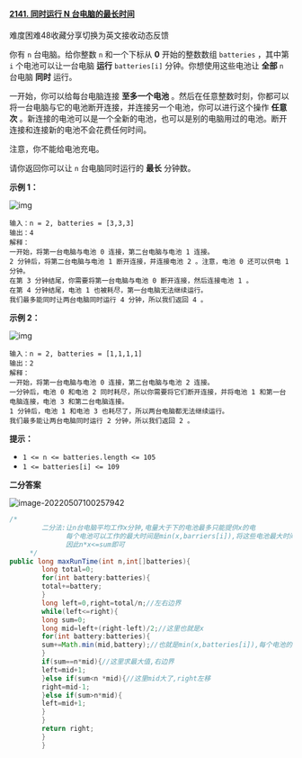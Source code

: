 #### [2141. 同时运行 N 台电脑的最长时间](https://leetcode.cn/problems/maximum-running-time-of-n-computers/)

难度困难48收藏分享切换为英文接收动态反馈

你有 `n` 台电脑。给你整数 `n` 和一个下标从 **0** 开始的整数数组 `batteries` ，其中第 `i` 个电池可以让一台电脑 **运行** `batteries[i]` 分钟。你想使用这些电池让 **全部** `n`
台电脑 **同时** 运行。

一开始，你可以给每台电脑连接 **至多一个电池** 。然后在任意整数时刻，你都可以将一台电脑与它的电池断开连接，并连接另一个电池，你可以进行这个操作 **任意次**
。新连接的电池可以是一个全新的电池，也可以是别的电脑用过的电池。断开连接和连接新的电池不会花费任何时间。

注意，你不能给电池充电。

请你返回你可以让 `n` 台电脑同时运行的 **最长** 分钟数。

**示例 1：**

![img](https://assets.leetcode.com/uploads/2022/01/06/example1-fit.png)

```
输入：n = 2, batteries = [3,3,3]
输出：4
解释：
一开始，将第一台电脑与电池 0 连接，第二台电脑与电池 1 连接。
2 分钟后，将第二台电脑与电池 1 断开连接，并连接电池 2 。注意，电池 0 还可以供电 1 分钟。
在第 3 分钟结尾，你需要将第一台电脑与电池 0 断开连接，然后连接电池 1 。
在第 4 分钟结尾，电池 1 也被耗尽，第一台电脑无法继续运行。
我们最多能同时让两台电脑同时运行 4 分钟，所以我们返回 4 。
```

**示例 2：**

![img](https://assets.leetcode.com/uploads/2022/01/06/example2.png)

```
输入：n = 2, batteries = [1,1,1,1]
输出：2
解释：
一开始，将第一台电脑与电池 0 连接，第二台电脑与电池 2 连接。
一分钟后，电池 0 和电池 2 同时耗尽，所以你需要将它们断开连接，并将电池 1 和第一台电脑连接，电池 3 和第二台电脑连接。
1 分钟后，电池 1 和电池 3 也耗尽了，所以两台电脑都无法继续运行。
我们最多能让两台电脑同时运行 2 分钟，所以我们返回 2 。
```

**提示：**

- `1 <= n <= batteries.length <= 105`
- `1 <= batteries[i] <= 109`

**二分答案**

<img src="C:\Users\29608\AppData\Roaming\Typora\typora-user-images\image-20220507100257942.png" alt="image-20220507100257942" style="zoom:0%;" />

```java
/*
        二分法:让n台电脑平均工作x分钟,电量大于下的电池最多只能提供x的电
              每个电池可以工作的最大时间是min(x,barriers[i]),将这些电池最大时间相加sum
              因此n*x<=sum即可
     */
public long maxRunTime(int n,int[]batteries){
        long total=0;
        for(int battery:batteries){
        total+=battery;
        }
        long left=0,right=total/n;//左右边界
        while(left<=right){
        long sum=0;
        long mid=left+(right-left)/2;//这里也就是x
        for(int battery:batteries){
        sum+=Math.min(mid,battery);//也就是min(x,batteries[i]),每个电池的最大供应量
        }
        if(sum==n*mid){//这里求最大值,右边界
        left=mid+1;
        }else if(sum<n *mid){//这里mid大了,right左移
        right=mid-1;
        }else if(sum>n*mid){
        left=mid+1;
        }
        }
        return right;
        }
        }
```